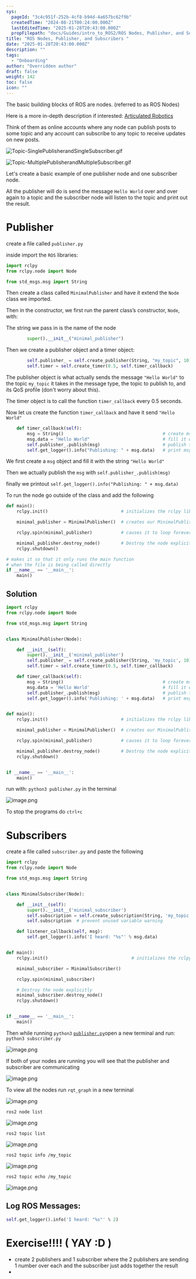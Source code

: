 ```yaml
---
sys:
  pageId: "3c4c951f-252b-4cf8-b94d-4a657bc62f9b"
  createdTime: "2024-08-21T00:24:00.000Z"
  lastEditedTime: "2025-01-28T20:43:00.000Z"
  propFilepath: "docs/Guides/intro_to_ROS2/ROS Nodes, Publisher, and Subscribers .md"
title: "ROS Nodes, Publisher, and Subscribers "
date: "2025-01-28T20:43:00.000Z"
description: ""
tags:
  - "Onboarding"
author: "Overridden author"
draft: false
weight: 142
toc: false
icon: ""
---
```


The basic building blocks of ROS are nodes. (referred to as ROS Nodes)

Here is a more in-depth description if interested: [Articulated Robotics](https://articulatedrobotics.xyz/tutorials/ready-for-ros/ros-overview#2-nodes)

Think of them as online accounts where any node can publish posts to some topic and any account can subscribe to any topic to receive updates on new posts.

![Topic-SinglePublisherandSingleSubscriber.gif](https://docs.ros.org/en/humble/_images/Topic-SinglePublisherandSingleSubscriber.gif)

![Topic-MultiplePublisherandMultipleSubscriber.gif](https://docs.ros.org/en/humble/_images/Topic-MultiplePublisherandMultipleSubscriber.gif)

Let's create a basic example of one publisher node and one subscriber node.

All the publisher will do is send the message `Hello World` over and over again to a topic and the subscriber node will listen to the topic and print out the result.

# Publisher

create a file called `publisher.py` 

inside import the `ROS` libraries:

```python
import rclpy
from rclpy.node import Node

from std_msgs.msg import String
```

Then create a class called `MinimalPublisher` and have it extend the `Node` class we imported.

Then in the constructor, we first run the parent class’s constructor, `Node`, with:

The string we pass in is the name of the node

```python
        super().__init__("minimal_publisher")
```

Then we create a publisher object and a timer object:

```python
        self.publisher_ = self.create_publisher(String, "my_topic", 10)
        self.timer = self.create_timer(0.5, self.timer_callback)
```

The publisher object is what actually sends the message `"Hello World"` to the topic `my_topic` it takes in the message type, the topic to publish to, and its QoS profile (don't worry about this).

The timer object is to call the function `timer_callback` every 0.5 seconds.

Now let us create the function `timer_callback` and have it send `"Hello World"`

```python
    def timer_callback(self):
        msg = String()                                      # create msg object
        msg.data = "Hello World"                            # fill it with data
        self.publisher_.publish(msg)                        # publish the message
        self.get_logger().info("Publishing: " + msg.data)   # print msg
```

We first create a `msg` object and fill it with the string `"Hello World"`

Then we actually publish the `msg` with `self.publisher_.publish(msg)`

finally we printout `self.get_logger().info("Publishing: " + msg.data)`

To run the node go outside of the class and add the following

```python
def main():
    rclpy.init()                            # initializes the rclpy library

    minimal_publisher = MinimalPublisher()  # creates our MinimalPublisher object

    rclpy.spin(minimal_publisher)           # causes it to loop forever

    minimal_publisher.destroy_node()        # Destroy the node explicitly
    rclpy.shutdown()

# makes it so that it only runs the main function
# when the file is being called directly
if __name__ == '__main__': 
    main()
```

## Solution

```python
import rclpy
from rclpy.node import Node

from std_msgs.msg import String


class MinimalPublisher(Node):

    def __init__(self):
        super().__init__('minimal_publisher')
        self.publisher_ = self.create_publisher(String, 'my_topic', 10)
        self.timer = self.create_timer(0.5, self.timer_callback)

    def timer_callback(self):
        msg = String()                                      # create msg object
        msg.data = 'Hello World'                            # fill it with data
        self.publisher_.publish(msg)                        # publish the message
        self.get_logger().info('Publishing: ' + msg.data)   # print msg


def main():
    rclpy.init()                            # initializes the rclpy library

    minimal_publisher = MinimalPublisher()  # creates our MinimalPublisher object

    rclpy.spin(minimal_publisher)           # causes it to loop forever

    minimal_publisher.destroy_node()        # Destroy the node explicitly
    rclpy.shutdown()


if __name__ == '__main__':
    main()
```

run with: `python3 publisher.py` in the terminal

![image.png](https://prod-files-secure.s3.us-west-2.amazonaws.com/d518164a-d88e-44d1-a4ee-3adb3bd8bce0/9214accb-ad5b-44f1-a31c-b3167c59138b/image.png?X-Amz-Algorithm=AWS4-HMAC-SHA256&X-Amz-Content-Sha256=UNSIGNED-PAYLOAD&X-Amz-Credential=ASIAZI2LB466Y3BY7N4Y%2F20250308%2Fus-west-2%2Fs3%2Faws4_request&X-Amz-Date=20250308T030131Z&X-Amz-Expires=3600&X-Amz-Security-Token=IQoJb3JpZ2luX2VjEAsaCXVzLXdlc3QtMiJHMEUCIHUeTx%2Fc8NHWvASCf5QX%2B%2BPrxWffeaICF3uz43kxYqUGAiEA7wUMLjingMtm%2Fty7JCMWq%2FlWUXXYcAaICzntPLPx%2F5kq%2FwMIVBAAGgw2Mzc0MjMxODM4MDUiDLWKfTdgAY%2FFdZlH5ircA7oB7nodXP1qbOB5oX4HHWhDltQ1NJENU40MoirtXHvzHa%2BpnVU9PsOyYrxpl7NtAKO0YWDDCAhEXJ1pUyOQSLYTAdfmdn4KDg9UCZczDVumCypLk5LDNOoQAP1QiUQVB8xZw4UDedbLX3A2SSMKwuKPdblSr6v6cB5O3pYjMnwJj76azGFRp3z%2FKxwe%2BM6hxTFBdmUYynBkxXjwPs6QoN4%2BDQFbENpBlaeBWthBV4%2FCUa2v08pQZT2NblIUA8qpiJ6CCt8CbVQ6fv9nfo5tIzG5uP3IquIjsB91y6apBun7smGkmV%2FTNL5wrSgS5iUdH%2BQWEKjqF17h2Aqd1r4roHY7E2GTGhmLOnrSj2lpGN4f8BtZsUqvezTVmVQtaUOecUIxY6Q90dE3D8dRTcJ8zwU%2FST6LHqv4tSbdUDbHh%2FRkj0cWTRdhXOrjRzbMDeJyFRTue60yRrDiiJg3%2BLNbrBperkxtUTHD8Ij0hnhmMNTlsKDwo%2FzPR%2Bv3K9%2BZq06%2BwlDHaVvIfPtkYTc582WVrRuI0juu%2BE7d1fIXJrK6jT7FmwMkzdn7KqYEazu8FZHLjWhOkZeTpMRhtbdUC7gszUV%2F4i2cLmGQzUX388ZFhtiYeu6zUUY9rbhOmXwvMI3drr4GOqUB4uoeXZUzyO1YnmzvwPUTtaOplXEHmfsuHxMQ%2FZiPzYqdSx9h4a%2FKHmXpwcsq3pU3lh4c3gymCJSwXxnLDD1c4pNgmDVWcnT6Xfz79T1lWje9g6LZs4H0As0bU1WcZVJh4zkVbcrmaGT0IwrtrhOK3qJSp2LFjeUAfhZpDZlu9xXa%2Bsm%2BXeXNhLE2nDh%2FVDSztkZMoIR3CNEN2hJaq%2FTe0XTyykwm&X-Amz-Signature=14045366eedb72f35faa98b08e562829521cf576a49b4328ce7e3cf5cd320227&X-Amz-SignedHeaders=host&x-id=GetObject)

To stop the programs do `ctrl+c`

# Subscribers

create a file called `subscriber.py` and paste the following

```python
import rclpy
from rclpy.node import Node

from std_msgs.msg import String


class MinimalSubscriber(Node):

    def __init__(self):
        super().__init__('minimal_subscriber')
        self.subscription = self.create_subscription(String, 'my_topic', self.listener_callback, 10)
        self.subscription  # prevent unused variable warning

    def listener_callback(self, msg):
        self.get_logger().info('I heard: "%s"' % msg.data)


def main():
    rclpy.init()                                # initializes the rclpy library

    minimal_subscriber = MinimalSubscriber()

    rclpy.spin(minimal_subscriber)

    # Destroy the node explicitly
    minimal_subscriber.destroy_node()
    rclpy.shutdown()


if __name__ == '__main__':
    main()
```

Then while running `python3` [`publisher.py`](http://publisher.py/)open a new terminal and run: `python3 subscriber.py` 

![image.png](https://prod-files-secure.s3.us-west-2.amazonaws.com/d518164a-d88e-44d1-a4ee-3adb3bd8bce0/611fccf2-c738-4dbd-94e9-98f209092866/image.png?X-Amz-Algorithm=AWS4-HMAC-SHA256&X-Amz-Content-Sha256=UNSIGNED-PAYLOAD&X-Amz-Credential=ASIAZI2LB466Y3BY7N4Y%2F20250308%2Fus-west-2%2Fs3%2Faws4_request&X-Amz-Date=20250308T030131Z&X-Amz-Expires=3600&X-Amz-Security-Token=IQoJb3JpZ2luX2VjEAsaCXVzLXdlc3QtMiJHMEUCIHUeTx%2Fc8NHWvASCf5QX%2B%2BPrxWffeaICF3uz43kxYqUGAiEA7wUMLjingMtm%2Fty7JCMWq%2FlWUXXYcAaICzntPLPx%2F5kq%2FwMIVBAAGgw2Mzc0MjMxODM4MDUiDLWKfTdgAY%2FFdZlH5ircA7oB7nodXP1qbOB5oX4HHWhDltQ1NJENU40MoirtXHvzHa%2BpnVU9PsOyYrxpl7NtAKO0YWDDCAhEXJ1pUyOQSLYTAdfmdn4KDg9UCZczDVumCypLk5LDNOoQAP1QiUQVB8xZw4UDedbLX3A2SSMKwuKPdblSr6v6cB5O3pYjMnwJj76azGFRp3z%2FKxwe%2BM6hxTFBdmUYynBkxXjwPs6QoN4%2BDQFbENpBlaeBWthBV4%2FCUa2v08pQZT2NblIUA8qpiJ6CCt8CbVQ6fv9nfo5tIzG5uP3IquIjsB91y6apBun7smGkmV%2FTNL5wrSgS5iUdH%2BQWEKjqF17h2Aqd1r4roHY7E2GTGhmLOnrSj2lpGN4f8BtZsUqvezTVmVQtaUOecUIxY6Q90dE3D8dRTcJ8zwU%2FST6LHqv4tSbdUDbHh%2FRkj0cWTRdhXOrjRzbMDeJyFRTue60yRrDiiJg3%2BLNbrBperkxtUTHD8Ij0hnhmMNTlsKDwo%2FzPR%2Bv3K9%2BZq06%2BwlDHaVvIfPtkYTc582WVrRuI0juu%2BE7d1fIXJrK6jT7FmwMkzdn7KqYEazu8FZHLjWhOkZeTpMRhtbdUC7gszUV%2F4i2cLmGQzUX388ZFhtiYeu6zUUY9rbhOmXwvMI3drr4GOqUB4uoeXZUzyO1YnmzvwPUTtaOplXEHmfsuHxMQ%2FZiPzYqdSx9h4a%2FKHmXpwcsq3pU3lh4c3gymCJSwXxnLDD1c4pNgmDVWcnT6Xfz79T1lWje9g6LZs4H0As0bU1WcZVJh4zkVbcrmaGT0IwrtrhOK3qJSp2LFjeUAfhZpDZlu9xXa%2Bsm%2BXeXNhLE2nDh%2FVDSztkZMoIR3CNEN2hJaq%2FTe0XTyykwm&X-Amz-Signature=617c28f94602eade0f0338bc52269e8ca7f3cbc0ebdc4f326fdc3240e190170c&X-Amz-SignedHeaders=host&x-id=GetObject)

If both of your nodes are running you will see that the publisher and subscriber are communicating

![image.png](https://prod-files-secure.s3.us-west-2.amazonaws.com/d518164a-d88e-44d1-a4ee-3adb3bd8bce0/eea428b5-1cf0-43bb-a30b-81cbaf6c5c78/image.png?X-Amz-Algorithm=AWS4-HMAC-SHA256&X-Amz-Content-Sha256=UNSIGNED-PAYLOAD&X-Amz-Credential=ASIAZI2LB466Y3BY7N4Y%2F20250308%2Fus-west-2%2Fs3%2Faws4_request&X-Amz-Date=20250308T030131Z&X-Amz-Expires=3600&X-Amz-Security-Token=IQoJb3JpZ2luX2VjEAsaCXVzLXdlc3QtMiJHMEUCIHUeTx%2Fc8NHWvASCf5QX%2B%2BPrxWffeaICF3uz43kxYqUGAiEA7wUMLjingMtm%2Fty7JCMWq%2FlWUXXYcAaICzntPLPx%2F5kq%2FwMIVBAAGgw2Mzc0MjMxODM4MDUiDLWKfTdgAY%2FFdZlH5ircA7oB7nodXP1qbOB5oX4HHWhDltQ1NJENU40MoirtXHvzHa%2BpnVU9PsOyYrxpl7NtAKO0YWDDCAhEXJ1pUyOQSLYTAdfmdn4KDg9UCZczDVumCypLk5LDNOoQAP1QiUQVB8xZw4UDedbLX3A2SSMKwuKPdblSr6v6cB5O3pYjMnwJj76azGFRp3z%2FKxwe%2BM6hxTFBdmUYynBkxXjwPs6QoN4%2BDQFbENpBlaeBWthBV4%2FCUa2v08pQZT2NblIUA8qpiJ6CCt8CbVQ6fv9nfo5tIzG5uP3IquIjsB91y6apBun7smGkmV%2FTNL5wrSgS5iUdH%2BQWEKjqF17h2Aqd1r4roHY7E2GTGhmLOnrSj2lpGN4f8BtZsUqvezTVmVQtaUOecUIxY6Q90dE3D8dRTcJ8zwU%2FST6LHqv4tSbdUDbHh%2FRkj0cWTRdhXOrjRzbMDeJyFRTue60yRrDiiJg3%2BLNbrBperkxtUTHD8Ij0hnhmMNTlsKDwo%2FzPR%2Bv3K9%2BZq06%2BwlDHaVvIfPtkYTc582WVrRuI0juu%2BE7d1fIXJrK6jT7FmwMkzdn7KqYEazu8FZHLjWhOkZeTpMRhtbdUC7gszUV%2F4i2cLmGQzUX388ZFhtiYeu6zUUY9rbhOmXwvMI3drr4GOqUB4uoeXZUzyO1YnmzvwPUTtaOplXEHmfsuHxMQ%2FZiPzYqdSx9h4a%2FKHmXpwcsq3pU3lh4c3gymCJSwXxnLDD1c4pNgmDVWcnT6Xfz79T1lWje9g6LZs4H0As0bU1WcZVJh4zkVbcrmaGT0IwrtrhOK3qJSp2LFjeUAfhZpDZlu9xXa%2Bsm%2BXeXNhLE2nDh%2FVDSztkZMoIR3CNEN2hJaq%2FTe0XTyykwm&X-Amz-Signature=41451f3b4c8194de1c901cfe30236ada5473627c864b23d237615b08fdaff4d7&X-Amz-SignedHeaders=host&x-id=GetObject)

To view all the nodes run `rqt_graph` in a new terminal

![image.png](https://prod-files-secure.s3.us-west-2.amazonaws.com/d518164a-d88e-44d1-a4ee-3adb3bd8bce0/1d98e964-4318-4d62-b5c4-8c8f78368598/image.png?X-Amz-Algorithm=AWS4-HMAC-SHA256&X-Amz-Content-Sha256=UNSIGNED-PAYLOAD&X-Amz-Credential=ASIAZI2LB466Y3BY7N4Y%2F20250308%2Fus-west-2%2Fs3%2Faws4_request&X-Amz-Date=20250308T030131Z&X-Amz-Expires=3600&X-Amz-Security-Token=IQoJb3JpZ2luX2VjEAsaCXVzLXdlc3QtMiJHMEUCIHUeTx%2Fc8NHWvASCf5QX%2B%2BPrxWffeaICF3uz43kxYqUGAiEA7wUMLjingMtm%2Fty7JCMWq%2FlWUXXYcAaICzntPLPx%2F5kq%2FwMIVBAAGgw2Mzc0MjMxODM4MDUiDLWKfTdgAY%2FFdZlH5ircA7oB7nodXP1qbOB5oX4HHWhDltQ1NJENU40MoirtXHvzHa%2BpnVU9PsOyYrxpl7NtAKO0YWDDCAhEXJ1pUyOQSLYTAdfmdn4KDg9UCZczDVumCypLk5LDNOoQAP1QiUQVB8xZw4UDedbLX3A2SSMKwuKPdblSr6v6cB5O3pYjMnwJj76azGFRp3z%2FKxwe%2BM6hxTFBdmUYynBkxXjwPs6QoN4%2BDQFbENpBlaeBWthBV4%2FCUa2v08pQZT2NblIUA8qpiJ6CCt8CbVQ6fv9nfo5tIzG5uP3IquIjsB91y6apBun7smGkmV%2FTNL5wrSgS5iUdH%2BQWEKjqF17h2Aqd1r4roHY7E2GTGhmLOnrSj2lpGN4f8BtZsUqvezTVmVQtaUOecUIxY6Q90dE3D8dRTcJ8zwU%2FST6LHqv4tSbdUDbHh%2FRkj0cWTRdhXOrjRzbMDeJyFRTue60yRrDiiJg3%2BLNbrBperkxtUTHD8Ij0hnhmMNTlsKDwo%2FzPR%2Bv3K9%2BZq06%2BwlDHaVvIfPtkYTc582WVrRuI0juu%2BE7d1fIXJrK6jT7FmwMkzdn7KqYEazu8FZHLjWhOkZeTpMRhtbdUC7gszUV%2F4i2cLmGQzUX388ZFhtiYeu6zUUY9rbhOmXwvMI3drr4GOqUB4uoeXZUzyO1YnmzvwPUTtaOplXEHmfsuHxMQ%2FZiPzYqdSx9h4a%2FKHmXpwcsq3pU3lh4c3gymCJSwXxnLDD1c4pNgmDVWcnT6Xfz79T1lWje9g6LZs4H0As0bU1WcZVJh4zkVbcrmaGT0IwrtrhOK3qJSp2LFjeUAfhZpDZlu9xXa%2Bsm%2BXeXNhLE2nDh%2FVDSztkZMoIR3CNEN2hJaq%2FTe0XTyykwm&X-Amz-Signature=a56a644c8c758ccf443c0501a7909ed86fc5f4fff5751f3f0b2f83eb9e5c466a&X-Amz-SignedHeaders=host&x-id=GetObject)

`ros2 node list`

![image.png](https://prod-files-secure.s3.us-west-2.amazonaws.com/d518164a-d88e-44d1-a4ee-3adb3bd8bce0/680ac8cf-e6d9-4164-9ece-5b9a6fccffee/image.png?X-Amz-Algorithm=AWS4-HMAC-SHA256&X-Amz-Content-Sha256=UNSIGNED-PAYLOAD&X-Amz-Credential=ASIAZI2LB466Y3BY7N4Y%2F20250308%2Fus-west-2%2Fs3%2Faws4_request&X-Amz-Date=20250308T030131Z&X-Amz-Expires=3600&X-Amz-Security-Token=IQoJb3JpZ2luX2VjEAsaCXVzLXdlc3QtMiJHMEUCIHUeTx%2Fc8NHWvASCf5QX%2B%2BPrxWffeaICF3uz43kxYqUGAiEA7wUMLjingMtm%2Fty7JCMWq%2FlWUXXYcAaICzntPLPx%2F5kq%2FwMIVBAAGgw2Mzc0MjMxODM4MDUiDLWKfTdgAY%2FFdZlH5ircA7oB7nodXP1qbOB5oX4HHWhDltQ1NJENU40MoirtXHvzHa%2BpnVU9PsOyYrxpl7NtAKO0YWDDCAhEXJ1pUyOQSLYTAdfmdn4KDg9UCZczDVumCypLk5LDNOoQAP1QiUQVB8xZw4UDedbLX3A2SSMKwuKPdblSr6v6cB5O3pYjMnwJj76azGFRp3z%2FKxwe%2BM6hxTFBdmUYynBkxXjwPs6QoN4%2BDQFbENpBlaeBWthBV4%2FCUa2v08pQZT2NblIUA8qpiJ6CCt8CbVQ6fv9nfo5tIzG5uP3IquIjsB91y6apBun7smGkmV%2FTNL5wrSgS5iUdH%2BQWEKjqF17h2Aqd1r4roHY7E2GTGhmLOnrSj2lpGN4f8BtZsUqvezTVmVQtaUOecUIxY6Q90dE3D8dRTcJ8zwU%2FST6LHqv4tSbdUDbHh%2FRkj0cWTRdhXOrjRzbMDeJyFRTue60yRrDiiJg3%2BLNbrBperkxtUTHD8Ij0hnhmMNTlsKDwo%2FzPR%2Bv3K9%2BZq06%2BwlDHaVvIfPtkYTc582WVrRuI0juu%2BE7d1fIXJrK6jT7FmwMkzdn7KqYEazu8FZHLjWhOkZeTpMRhtbdUC7gszUV%2F4i2cLmGQzUX388ZFhtiYeu6zUUY9rbhOmXwvMI3drr4GOqUB4uoeXZUzyO1YnmzvwPUTtaOplXEHmfsuHxMQ%2FZiPzYqdSx9h4a%2FKHmXpwcsq3pU3lh4c3gymCJSwXxnLDD1c4pNgmDVWcnT6Xfz79T1lWje9g6LZs4H0As0bU1WcZVJh4zkVbcrmaGT0IwrtrhOK3qJSp2LFjeUAfhZpDZlu9xXa%2Bsm%2BXeXNhLE2nDh%2FVDSztkZMoIR3CNEN2hJaq%2FTe0XTyykwm&X-Amz-Signature=4de22581748eaaf4a22466381ba319125988c507193a338afa5e650b6498a287&X-Amz-SignedHeaders=host&x-id=GetObject)

`ros2 topic list`

![image.png](https://prod-files-secure.s3.us-west-2.amazonaws.com/d518164a-d88e-44d1-a4ee-3adb3bd8bce0/eee2ebe1-27ef-4a4a-96fb-2ca54126fb29/image.png?X-Amz-Algorithm=AWS4-HMAC-SHA256&X-Amz-Content-Sha256=UNSIGNED-PAYLOAD&X-Amz-Credential=ASIAZI2LB466Y3BY7N4Y%2F20250308%2Fus-west-2%2Fs3%2Faws4_request&X-Amz-Date=20250308T030131Z&X-Amz-Expires=3600&X-Amz-Security-Token=IQoJb3JpZ2luX2VjEAsaCXVzLXdlc3QtMiJHMEUCIHUeTx%2Fc8NHWvASCf5QX%2B%2BPrxWffeaICF3uz43kxYqUGAiEA7wUMLjingMtm%2Fty7JCMWq%2FlWUXXYcAaICzntPLPx%2F5kq%2FwMIVBAAGgw2Mzc0MjMxODM4MDUiDLWKfTdgAY%2FFdZlH5ircA7oB7nodXP1qbOB5oX4HHWhDltQ1NJENU40MoirtXHvzHa%2BpnVU9PsOyYrxpl7NtAKO0YWDDCAhEXJ1pUyOQSLYTAdfmdn4KDg9UCZczDVumCypLk5LDNOoQAP1QiUQVB8xZw4UDedbLX3A2SSMKwuKPdblSr6v6cB5O3pYjMnwJj76azGFRp3z%2FKxwe%2BM6hxTFBdmUYynBkxXjwPs6QoN4%2BDQFbENpBlaeBWthBV4%2FCUa2v08pQZT2NblIUA8qpiJ6CCt8CbVQ6fv9nfo5tIzG5uP3IquIjsB91y6apBun7smGkmV%2FTNL5wrSgS5iUdH%2BQWEKjqF17h2Aqd1r4roHY7E2GTGhmLOnrSj2lpGN4f8BtZsUqvezTVmVQtaUOecUIxY6Q90dE3D8dRTcJ8zwU%2FST6LHqv4tSbdUDbHh%2FRkj0cWTRdhXOrjRzbMDeJyFRTue60yRrDiiJg3%2BLNbrBperkxtUTHD8Ij0hnhmMNTlsKDwo%2FzPR%2Bv3K9%2BZq06%2BwlDHaVvIfPtkYTc582WVrRuI0juu%2BE7d1fIXJrK6jT7FmwMkzdn7KqYEazu8FZHLjWhOkZeTpMRhtbdUC7gszUV%2F4i2cLmGQzUX388ZFhtiYeu6zUUY9rbhOmXwvMI3drr4GOqUB4uoeXZUzyO1YnmzvwPUTtaOplXEHmfsuHxMQ%2FZiPzYqdSx9h4a%2FKHmXpwcsq3pU3lh4c3gymCJSwXxnLDD1c4pNgmDVWcnT6Xfz79T1lWje9g6LZs4H0As0bU1WcZVJh4zkVbcrmaGT0IwrtrhOK3qJSp2LFjeUAfhZpDZlu9xXa%2Bsm%2BXeXNhLE2nDh%2FVDSztkZMoIR3CNEN2hJaq%2FTe0XTyykwm&X-Amz-Signature=57ee604cb53433e8a20f5bafe7f63a5a6198d79db72cba83dcd1607a5d5b4efa&X-Amz-SignedHeaders=host&x-id=GetObject)

`ros2 topic info /my_topic`

![image.png](https://prod-files-secure.s3.us-west-2.amazonaws.com/d518164a-d88e-44d1-a4ee-3adb3bd8bce0/6288ef12-cb9e-406f-b9eb-65feed3a9011/image.png?X-Amz-Algorithm=AWS4-HMAC-SHA256&X-Amz-Content-Sha256=UNSIGNED-PAYLOAD&X-Amz-Credential=ASIAZI2LB466Y3BY7N4Y%2F20250308%2Fus-west-2%2Fs3%2Faws4_request&X-Amz-Date=20250308T030131Z&X-Amz-Expires=3600&X-Amz-Security-Token=IQoJb3JpZ2luX2VjEAsaCXVzLXdlc3QtMiJHMEUCIHUeTx%2Fc8NHWvASCf5QX%2B%2BPrxWffeaICF3uz43kxYqUGAiEA7wUMLjingMtm%2Fty7JCMWq%2FlWUXXYcAaICzntPLPx%2F5kq%2FwMIVBAAGgw2Mzc0MjMxODM4MDUiDLWKfTdgAY%2FFdZlH5ircA7oB7nodXP1qbOB5oX4HHWhDltQ1NJENU40MoirtXHvzHa%2BpnVU9PsOyYrxpl7NtAKO0YWDDCAhEXJ1pUyOQSLYTAdfmdn4KDg9UCZczDVumCypLk5LDNOoQAP1QiUQVB8xZw4UDedbLX3A2SSMKwuKPdblSr6v6cB5O3pYjMnwJj76azGFRp3z%2FKxwe%2BM6hxTFBdmUYynBkxXjwPs6QoN4%2BDQFbENpBlaeBWthBV4%2FCUa2v08pQZT2NblIUA8qpiJ6CCt8CbVQ6fv9nfo5tIzG5uP3IquIjsB91y6apBun7smGkmV%2FTNL5wrSgS5iUdH%2BQWEKjqF17h2Aqd1r4roHY7E2GTGhmLOnrSj2lpGN4f8BtZsUqvezTVmVQtaUOecUIxY6Q90dE3D8dRTcJ8zwU%2FST6LHqv4tSbdUDbHh%2FRkj0cWTRdhXOrjRzbMDeJyFRTue60yRrDiiJg3%2BLNbrBperkxtUTHD8Ij0hnhmMNTlsKDwo%2FzPR%2Bv3K9%2BZq06%2BwlDHaVvIfPtkYTc582WVrRuI0juu%2BE7d1fIXJrK6jT7FmwMkzdn7KqYEazu8FZHLjWhOkZeTpMRhtbdUC7gszUV%2F4i2cLmGQzUX388ZFhtiYeu6zUUY9rbhOmXwvMI3drr4GOqUB4uoeXZUzyO1YnmzvwPUTtaOplXEHmfsuHxMQ%2FZiPzYqdSx9h4a%2FKHmXpwcsq3pU3lh4c3gymCJSwXxnLDD1c4pNgmDVWcnT6Xfz79T1lWje9g6LZs4H0As0bU1WcZVJh4zkVbcrmaGT0IwrtrhOK3qJSp2LFjeUAfhZpDZlu9xXa%2Bsm%2BXeXNhLE2nDh%2FVDSztkZMoIR3CNEN2hJaq%2FTe0XTyykwm&X-Amz-Signature=8525157a2973908ff2395c9f4fb708b7486e69d380af390ad7067f9768880f75&X-Amz-SignedHeaders=host&x-id=GetObject)

`ros2 topic echo /my_topic`

![image.png](https://prod-files-secure.s3.us-west-2.amazonaws.com/d518164a-d88e-44d1-a4ee-3adb3bd8bce0/0a6fcb4d-422d-4a6c-a803-749ef4adf2c6/image.png?X-Amz-Algorithm=AWS4-HMAC-SHA256&X-Amz-Content-Sha256=UNSIGNED-PAYLOAD&X-Amz-Credential=ASIAZI2LB466Y3BY7N4Y%2F20250308%2Fus-west-2%2Fs3%2Faws4_request&X-Amz-Date=20250308T030131Z&X-Amz-Expires=3600&X-Amz-Security-Token=IQoJb3JpZ2luX2VjEAsaCXVzLXdlc3QtMiJHMEUCIHUeTx%2Fc8NHWvASCf5QX%2B%2BPrxWffeaICF3uz43kxYqUGAiEA7wUMLjingMtm%2Fty7JCMWq%2FlWUXXYcAaICzntPLPx%2F5kq%2FwMIVBAAGgw2Mzc0MjMxODM4MDUiDLWKfTdgAY%2FFdZlH5ircA7oB7nodXP1qbOB5oX4HHWhDltQ1NJENU40MoirtXHvzHa%2BpnVU9PsOyYrxpl7NtAKO0YWDDCAhEXJ1pUyOQSLYTAdfmdn4KDg9UCZczDVumCypLk5LDNOoQAP1QiUQVB8xZw4UDedbLX3A2SSMKwuKPdblSr6v6cB5O3pYjMnwJj76azGFRp3z%2FKxwe%2BM6hxTFBdmUYynBkxXjwPs6QoN4%2BDQFbENpBlaeBWthBV4%2FCUa2v08pQZT2NblIUA8qpiJ6CCt8CbVQ6fv9nfo5tIzG5uP3IquIjsB91y6apBun7smGkmV%2FTNL5wrSgS5iUdH%2BQWEKjqF17h2Aqd1r4roHY7E2GTGhmLOnrSj2lpGN4f8BtZsUqvezTVmVQtaUOecUIxY6Q90dE3D8dRTcJ8zwU%2FST6LHqv4tSbdUDbHh%2FRkj0cWTRdhXOrjRzbMDeJyFRTue60yRrDiiJg3%2BLNbrBperkxtUTHD8Ij0hnhmMNTlsKDwo%2FzPR%2Bv3K9%2BZq06%2BwlDHaVvIfPtkYTc582WVrRuI0juu%2BE7d1fIXJrK6jT7FmwMkzdn7KqYEazu8FZHLjWhOkZeTpMRhtbdUC7gszUV%2F4i2cLmGQzUX388ZFhtiYeu6zUUY9rbhOmXwvMI3drr4GOqUB4uoeXZUzyO1YnmzvwPUTtaOplXEHmfsuHxMQ%2FZiPzYqdSx9h4a%2FKHmXpwcsq3pU3lh4c3gymCJSwXxnLDD1c4pNgmDVWcnT6Xfz79T1lWje9g6LZs4H0As0bU1WcZVJh4zkVbcrmaGT0IwrtrhOK3qJSp2LFjeUAfhZpDZlu9xXa%2Bsm%2BXeXNhLE2nDh%2FVDSztkZMoIR3CNEN2hJaq%2FTe0XTyykwm&X-Amz-Signature=c012e12183ec8aa51704dce22909853d1ce5b11394df6ff72e3fb0549e3a953a&X-Amz-SignedHeaders=host&x-id=GetObject)

## Log ROS Messages:

```python
self.get_logger().info('I heard: "%s"' % 2)
```

# Exercise!!!! ( YAY :D )

- create 2 publishers and 1 subscriber where the 2 publishers are sending 1 number over each and the subscriber just adds together the result
- 
